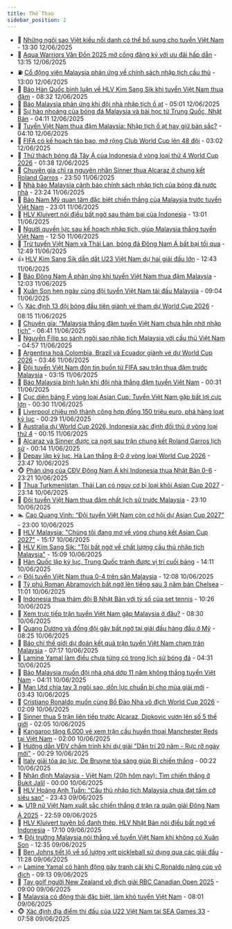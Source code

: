 ```yaml
---
title: Thể Thao
sidebar_position: 2
---
```


<!-- dantri-the-thao:START -->
- 🎡 [Những ngôi sao Việt kiều nổi danh có thể bổ sung cho tuyển Việt Nam](https://dantri.com.vn/the-thao/nhung-ngoi-sao-viet-kieu-noi-danh-co-the-bo-sung-cho-tuyen-viet-nam-20250612200850155.htm) - 13:30 12/06/2025
- 💯 [Aqua Warriors Vân Đồn 2025 mở cổng đăng ký với ưu đãi hấp dẫn](https://dantri.com.vn/the-thao/aqua-warriors-van-don-2025-mo-cong-dang-ky-voi-uu-dai-hap-dan-20250612200202863.htm) - 13:15 12/06/2025
- ⛽️ [Cổ động viên Malaysia phản ứng về chính sách nhập tịch cầu thủ](https://dantri.com.vn/the-thao/co-dong-vien-malaysia-phan-ung-ve-chinh-sach-nhap-tich-cau-thu-20250612181638473.htm) - 13:00 12/06/2025
- 💃 [Báo Hàn Quốc bình luận về HLV Kim Sang Sik khi tuyển Việt Nam thua đậm](https://dantri.com.vn/the-thao/bao-han-quoc-binh-luan-ve-hlv-kim-sang-sik-khi-tuyen-viet-nam-thua-dam-20250612153214918.htm) - 08:32 12/06/2025
- 🌈 [Báo Malaysia phản ứng khi đội nhà nhập tịch ồ ạt](https://dantri.com.vn/the-thao/bao-malaysia-phan-ung-khi-doi-nha-nhap-tich-o-at-20250612114508247.htm) - 05:01 12/06/2025
- 🦅 [Sự hào nhoáng của bóng đá Malaysia và bài học từ Trung Quốc, Nhật Bản](https://dantri.com.vn/the-thao/su-hao-nhoang-cua-bong-da-malaysia-va-bai-hoc-tu-trung-quoc-nhat-ban-20250612010639312.htm) - 04:11 12/06/2025
- 🌝 [Tuyển Việt Nam thua đậm Malaysia: Nhập tịch ồ ạt hay giữ bản sắc?](https://dantri.com.vn/the-thao/tuyen-viet-nam-thua-dam-malaysia-nhap-tich-o-at-hay-giu-ban-sac-20250612003959888.htm) - 04:10 12/06/2025
- 🚀 [FIFA có kế hoạch táo bạo, mở rộng Club World Cup lên 48 đội](https://dantri.com.vn/the-thao/fifa-co-ke-hoach-tao-bao-mo-rong-club-world-cup-len-48-doi-20250612100240985.htm) - 03:02 12/06/2025
- 🎉 [Thử thách bóng đá Tây Á của Indonesia ở vòng loại thứ 4 World Cup 2026](https://dantri.com.vn/the-thao/thu-thach-bong-da-tay-a-cua-indonesia-o-vong-loai-thu-4-world-cup-2026-20250612083520707.htm) - 01:38 12/06/2025
- 📝 [Chuyên gia chỉ ra nguyên nhân Sinner thua Alcaraz ở chung kết Roland Garros](https://dantri.com.vn/the-thao/chuyen-gia-chi-ra-nguyen-nhan-sinner-thua-alcaraz-o-chung-ket-roland-garros-20250612064822359.htm) - 23:50 11/06/2025
- 🦄 [Nhà báo Malaysia cảnh báo chính sách nhập tịch của bóng đá nước nhà](https://dantri.com.vn/the-thao/nha-bao-malaysia-canh-bao-chinh-sach-nhap-tich-cua-bong-da-nuoc-nha-20250611224550495.htm) - 23:24 11/06/2025
- 🎉 [Báo Nam Mỹ quan tâm đặc biệt chiến thắng của Malaysia trước tuyển Việt Nam](https://dantri.com.vn/the-thao/bao-nam-my-quan-tam-dac-biet-chien-thang-cua-malaysia-truoc-tuyen-viet-nam-20250611223317118.htm) - 23:01 11/06/2025
- 💼 [HLV Kluivert nói điều bất ngờ sau thảm bại của Indonesia](https://dantri.com.vn/the-thao/hlv-kluivert-noi-dieu-bat-ngo-sau-tham-bai-cua-indonesia-20250611200116600.htm) - 13:01 11/06/2025
- 🤡 [Người quyền lực sau kế hoạch nhập tịch, giúp Malaysia thắng tuyển Việt Nam](https://dantri.com.vn/the-thao/nguoi-quyen-luc-sau-ke-hoach-nhap-tich-giup-malaysia-thang-tuyen-viet-nam-20250611160434517.htm) - 12:50 11/06/2025
- 🦆 [Trừ tuyển Việt Nam và Thái Lan, bóng đá Đông Nam Á bất bại tối qua](https://dantri.com.vn/the-thao/tru-tuyen-viet-nam-va-thai-lan-bong-da-dong-nam-a-bat-bai-toi-qua-20250611185759506.htm) - 12:49 11/06/2025
- 👍 [HLV Kim Sang Sik dẫn dắt U23 Việt Nam dự hai giải đấu lớn](https://dantri.com.vn/the-thao/hlv-kim-sang-sik-dan-dat-u23-viet-nam-du-hai-giai-dau-lon-20250611194314271.htm) - 12:43 11/06/2025
- 💼 [Báo Đông Nam Á phản ứng khi tuyển Việt Nam thua đậm Malaysia](https://dantri.com.vn/the-thao/bao-dong-nam-a-phan-ung-khi-tuyen-viet-nam-thua-dam-malaysia-20250611183659326.htm) - 12:03 11/06/2025
- 🦒 [Xuân Son hẹn ngày cùng đội tuyển Việt Nam tái đấu Malaysia](https://dantri.com.vn/the-thao/xuan-son-hen-ngay-cung-doi-tuyen-viet-nam-tai-dau-malaysia-20250611161146463.htm) - 09:04 11/06/2025
- 🌜 [Xác định 13 đội bóng đầu tiên giành vé tham dự World Cup 2026](https://dantri.com.vn/the-thao/xac-dinh-13-doi-bong-dau-tien-gianh-ve-tham-du-world-cup-2026-20250611150535227.htm) - 08:15 11/06/2025
- 🦆 [Chuyên gia: “Malaysia thắng đậm tuyển Việt Nam chưa hẳn nhờ nhập tịch”](https://dantri.com.vn/the-thao/chuyen-gia-malaysia-thang-dam-tuyen-viet-nam-chua-han-nho-nhap-tich-20250611124844832.htm) - 06:41 11/06/2025
- 💪 [Nguyễn Filip so sánh ngôi sao nhập tịch Malaysia với cầu thủ Việt Nam](https://dantri.com.vn/the-thao/nguyen-filip-so-sanh-ngoi-sao-nhap-tich-malaysia-voi-cau-thu-viet-nam-20250611115450375.htm) - 04:57 11/06/2025
- 🧠 [Argentina hoà Colombia, Brazil và Ecuador giành vé dự World Cup 2026](https://dantri.com.vn/the-thao/argentina-hoa-colombia-brazil-va-ecuador-gianh-ve-du-world-cup-2026-20250611104649739.htm) - 03:46 11/06/2025
- 🦄 [Đội tuyển Việt Nam đón tin buồn từ FIFA sau trận thua đậm trước Malaysia](https://dantri.com.vn/the-thao/doi-tuyen-viet-nam-don-tin-buon-tu-fifa-sau-tran-thua-dam-truoc-malaysia-20250611084408656.htm) - 03:15 11/06/2025
- 🥸 [Báo Malaysia bình luận khi đội nhà thắng đậm tuyển Việt Nam](https://dantri.com.vn/the-thao/bao-malaysia-binh-luan-khi-doi-nha-thang-dam-tuyen-viet-nam-20250611003459114.htm) - 00:31 11/06/2025
- 🤠 [Cục diện bảng F vòng loại Asian Cup: Tuyển Việt Nam gặp bất lợi cực lớn](https://dantri.com.vn/the-thao/cuc-dien-bang-f-vong-loai-asian-cup-tuyen-viet-nam-gap-bat-loi-cuc-lon-20250611010723303.htm) - 00:30 11/06/2025
- 👺 [Liverpool chiêu mộ thành công hợp đồng 150 triệu euro, phá hàng loạt kỷ lục](https://dantri.com.vn/the-thao/liverpool-chieu-mo-thanh-cong-hop-dong-150-trieu-euro-pha-hang-loat-ky-luc-20250611073644409.htm) - 00:29 11/06/2025
- 📝 [Australia dự World Cup 2026,  Indonesia xác định đối thủ ở vòng loại thứ 4](https://dantri.com.vn/the-thao/australia-du-world-cup-2026-indonesia-xac-dinh-doi-thu-o-vong-loai-thu-4-20250611070656870.htm) - 00:15 11/06/2025
- 🦆 [Alcaraz và Sinner được ca ngợi sau trận chung kết Roland Garros lịch sử](https://dantri.com.vn/the-thao/alcaraz-va-sinner-duoc-ca-ngoi-sau-tran-chung-ket-roland-garros-lich-su-20250611071734500.htm) - 00:14 11/06/2025
- 🥳 [Depay lập kỷ lục, Hà Lan thắng 8-0 ở vòng loại World Cup 2026](https://dantri.com.vn/the-thao/depay-lap-ky-luc-ha-lan-thang-8-0-o-vong-loai-world-cup-2026-20250611063929484.htm) - 23:47 10/06/2025
- 🐵 [Phản ứng của CĐV Đông Nam Á khi Indonesia thua Nhật Bản 0-6](https://dantri.com.vn/the-thao/phan-ung-cua-cdv-dong-nam-a-khi-indonesia-thua-nhat-ban-0-6-20250610224915896.htm) - 23:21 10/06/2025
- 🤩 [Thua Turkmenistan, Thái Lan có nguy cơ bị loại khỏi Asian Cup 2027](https://dantri.com.vn/the-thao/thua-turkmenistan-thai-lan-co-nguy-co-bi-loai-khoi-asian-cup-2027-20250611004725044.htm) - 23:14 10/06/2025
- 🤠 [Đội tuyển Việt Nam thua đậm nhất lịch sử trước Malaysia](https://dantri.com.vn/the-thao/doi-tuyen-viet-nam-thua-dam-nhat-lich-su-truoc-malaysia-20250611000852664.htm) - 23:10 10/06/2025
- 🏊 [Cao Quang Vinh: “Đội tuyển Việt Nam còn cơ hội dự Asian Cup 2027”](https://dantri.com.vn/the-thao/cao-quang-vinh-doi-tuyen-viet-nam-con-co-hoi-du-asian-cup-2027-20250611060608807.htm) - 23:00 10/06/2025
- 🗽 [HLV Malaysia: &quot;Chúng tôi đang mơ về vòng chung kết Asian Cup 2027&quot;](https://dantri.com.vn/the-thao/hlv-malaysia-chung-toi-dang-mo-ve-vong-chung-ket-asian-cup-2027-20250610221717970.htm) - 15:17 10/06/2025
- 🚀 [HLV Kim Sang Sik: &quot;Tôi bất ngờ về chất lượng cầu thủ nhập tịch Malaysia&quot;](https://dantri.com.vn/the-thao/hlv-kim-sang-sik-toi-bat-ngo-ve-chat-luong-cau-thu-nhap-tich-malaysia-20250610220835567.htm) - 15:09 10/06/2025
- 🎉 [Hàn Quốc lập kỷ lục, Trung Quốc tránh được vị trí cuối bảng](https://dantri.com.vn/the-thao/han-quoc-lap-ky-luc-trung-quoc-tranh-duoc-vi-tri-cuoi-bang-20250610205644993.htm) - 14:11 10/06/2025
- 🔥 [Đội tuyển Việt Nam thua 0-4 trên sân Malaysia](https://dantri.com.vn/the-thao/doi-tuyen-viet-nam-thua-0-4-tren-san-malaysia-20250610190823499.htm) - 12:08 10/06/2025
- 🎉 [Tỷ phú Roman Abramovich bất ngờ lên tiếng sau 3 năm bán Chelsea](https://dantri.com.vn/the-thao/ty-phu-roman-abramovich-bat-ngo-len-tieng-sau-3-nam-ban-chelsea-20250610172052966.htm) - 11:01 10/06/2025
- 🎡 [Indonesia thua thảm đội B Nhật Bản với tỷ số của set tennis](https://dantri.com.vn/the-thao/indonesia-thua-tham-doi-b-nhat-ban-voi-ty-so-cua-set-tennis-20250610172613756.htm) - 10:26 10/06/2025
- 🐻 [Xem trực tiếp trận tuyển Việt Nam gặp Malaysia ở đâu?](https://dantri.com.vn/the-thao/xem-truc-tiep-tran-tuyen-viet-nam-gap-malaysia-o-dau-20250610142058645.htm) - 08:30 10/06/2025
- 🌊 [Quang Dương và đồng đội gây bất ngờ tại giải đấu hàng đầu ở Mỹ](https://dantri.com.vn/the-thao/quang-duong-va-dong-doi-gay-bat-ngo-tai-giai-dau-hang-dau-o-my-20250610115314916.htm) - 08:25 10/06/2025
- 💃 [Báo chí thế giới dự đoán kết quả trận tuyển Việt Nam chạm trán Malaysia](https://dantri.com.vn/the-thao/bao-chi-the-gioi-du-doan-ket-qua-tran-tuyen-viet-nam-cham-tran-malaysia-20250610140716793.htm) - 07:17 10/06/2025
- 🤔 [Lamine Yamal làm điều chưa từng có trong lịch sử bóng đá](https://dantri.com.vn/the-thao/lamine-yamal-lam-dieu-chua-tung-co-trong-lich-su-bong-da-20250610113112379.htm) - 04:31 10/06/2025
- 🤭 [Báo Malaysia muốn đội nhà phá dớp 11 năm không thắng tuyển Việt Nam](https://dantri.com.vn/the-thao/bao-malaysia-muon-doi-nha-pha-dop-11-nam-khong-thang-tuyen-viet-nam-20250610000734523.htm) - 04:11 10/06/2025
- 👹 [Man Utd chia tay 3 ngôi sao, dồn lực chuẩn bị cho mùa giải mới](https://dantri.com.vn/the-thao/man-utd-chia-tay-3-ngoi-sao-don-luc-chuan-bi-cho-mua-giai-moi-20250610103101063.htm) - 03:43 10/06/2025
- 🗽 [Cristiano Ronaldo muốn cùng Bồ Đào Nha vô địch World Cup 2026](https://dantri.com.vn/the-thao/cristiano-ronaldo-muon-cung-bo-dao-nha-vo-dich-world-cup-2026-20250610090312207.htm) - 02:09 10/06/2025
- 🥳 [Sinner thua 5 trận liên tiếp trước Alcaraz, Djokovic vươn lên số 5 thế giới](https://dantri.com.vn/the-thao/sinner-thua-5-tran-lien-tiep-truoc-alcaraz-djokovic-vuon-len-so-5-the-gioi-20250610085847716.htm) - 02:05 10/06/2025
- 💃 [Kangaroo tặng 6.000 vé xem trận cầu huyền thoại Manchester Reds tại Việt Nam](https://dantri.com.vn/the-thao/kangaroo-tang-6000-ve-xem-tran-cau-huyen-thoai-manchester-reds-tai-viet-nam-20250610083823291.htm) - 02:00 10/06/2025
- 🧰 [Hướng dẫn VĐV chấm trình khi dự giải &quot;Dân trí 20 năm - Rực rỡ ngày mới&quot;](https://dantri.com.vn/the-thao/huong-dan-vdv-cham-trinh-khi-du-giai-dan-tri-20-nam-ruc-ro-ngay-moi-20250610000027628.htm) - 00:29 10/06/2025
- 💪 [Italy giải tỏa áp lực, De Bruyne tỏa sáng giúp Bỉ chiến thắng](https://dantri.com.vn/the-thao/italy-giai-toa-ap-luc-de-bruyne-toa-sang-giup-bi-chien-thang-20250610071118533.htm) - 00:22 10/06/2025
- 🚀 [Nhận định Malaysia - Việt Nam &lpar;20h hôm nay&rpar;: Tìm chiến thắng ở Bukit Jalil](https://dantri.com.vn/the-thao/nhan-dinh-malaysia-viet-nam-20h-hom-nay-tim-chien-thang-o-bukit-jalil-20250609174750711.htm) - 00:00 10/06/2025
- 🤠 [HLV Hoàng Anh Tuấn: “Cầu thủ nhập tịch Malaysia chưa đạt tầm cỡ siêu sao”](https://dantri.com.vn/the-thao/hlv-hoang-anh-tuan-cau-thu-nhap-tich-malaysia-chua-dat-tam-co-sieu-sao-20250609230620376.htm) - 23:43 09/06/2025
- 🏊 [U19 nữ Việt Nam xuất sắc chiến thắng ở trận ra quân giải Đông Nam Á 2025](https://dantri.com.vn/the-thao/u19-nu-viet-nam-xuat-sac-chien-thang-o-tran-ra-quan-giai-dong-nam-a-2025-20250609212059982.htm) - 22:59 09/06/2025
- 🦄 [HLV Kluivert tuyên bố đanh thép, HLV Nhật Bản nói điều bất ngờ về Indonesia](https://dantri.com.vn/the-thao/hlv-kluivert-tuyen-bo-danh-thep-hlv-nhat-ban-noi-dieu-bat-ngo-ve-indonesia-20250609200924987.htm) - 17:10 09/06/2025
- ⚗️ [Đội trưởng Malaysia nói thẳng về tuyển Việt Nam khi không có Xuân Son](https://dantri.com.vn/the-thao/doi-truong-malaysia-noi-thang-ve-tuyen-viet-nam-khi-khong-co-xuan-son-20250609183901147.htm) - 12:35 09/06/2025
- 🥷 [Ben Johns tiết lộ về số lượng vợt pickleball sử dụng qua các giải đấu](https://dantri.com.vn/the-thao/ben-johns-tiet-lo-ve-so-luong-vot-pickleball-su-dung-qua-cac-giai-dau-20250609174017183.htm) - 11:28 09/06/2025
- 🔥 [Lamine Yamal có hành động gây tranh cãi khi C.Ronaldo nâng cúp vô địch](https://dantri.com.vn/the-thao/lamine-yamal-co-hanh-dong-gay-tranh-cai-khi-cronaldo-nang-cup-vo-dich-20250609161325775.htm) - 09:13 09/06/2025
- 🦅 [Tay golf người New Zealand vô địch giải RBC Canadian Open 2025](https://dantri.com.vn/the-thao/tay-golf-nguoi-new-zealand-vo-dich-giai-rbc-canadian-open-2025-20250609164714631.htm) - 09:00 09/06/2025
- 🌝 [Malaysia có động thái đặc biệt, làm khó tuyển Việt Nam](https://dantri.com.vn/the-thao/malaysia-co-dong-thai-dac-biet-lam-kho-tuyen-viet-nam-20250609120244087.htm) - 08:01 09/06/2025
- 🐵 [Xác định địa điểm thi đấu của U22 Việt Nam tại SEA Games 33](https://dantri.com.vn/the-thao/xac-dinh-dia-diem-thi-dau-cua-u22-viet-nam-tai-sea-games-33-20250609110321726.htm) - 07:58 09/06/2025<!-- dantri-the-thao:END -->
